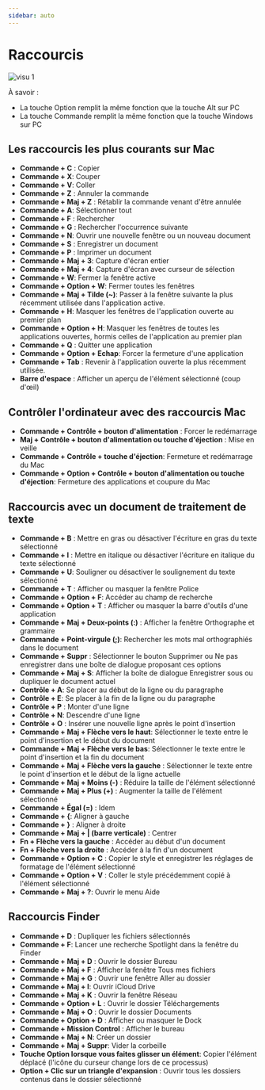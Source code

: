```yaml
---
sidebar: auto
---
```

# Raccourcis

![visu 1](https://f.hellowork.com/blogdumoderateur/2016/05/visu-1-600x89.png)

À savoir :

-   La touche Option remplit la même fonction que la touche Alt sur PC
-   La touche Commande remplit la même fonction que la touche Windows sur PC

**Les raccourcis les plus courants sur Mac**
--------------------------------------------

-   **Commande + C** : Copier
-   **Commande + X**: Couper
-   **Commande + V**: Coller
-   **Commande + Z** : Annuler la commande
-   **Commande + Maj + Z** : Rétablir la commande venant d'être annulée
-   **Commande + A**: Sélectionner tout
-   **Commande + F** : Rechercher
-   **Commande + G** : Rechercher l'occurrence suivante
-   **Commande + N**: Ouvrir une nouvelle fenêtre ou un nouveau document
-   **Commande + S** : Enregistrer un document
-   **Commande + P** : Imprimer un document
-   **Commande + Maj + 3**: Capture d'écran entier
-   **Commande + Maj + 4**: Capture d'écran avec curseur de sélection
-   **Commande + W**: Fermer la fenêtre active
-   **Commande + Option + W**: Fermer toutes les fenêtres
-   **Commande + Maj + Tilde (~)**: Passer à la fenêtre suivante la plus récemment utilisée dans l'application active.
-   **Commande + H**: Masquer les fenêtres de l'application ouverte au premier plan
-   **Commande + Option + H**: Masquer les fenêtres de toutes les applications ouvertes, hormis celles de l'application au premier plan
-   **Commande + Q** : Quitter une application
-   **Commande + Option + Echap**: Forcer la fermeture d'une application
-   **Commande + Tab** : Revenir à l'application ouverte la plus récemment utilisée.
-   **Barre d'espace** : Afficher un aperçu de l'élément sélectionné (coup d'œil)

**Contrôler l'ordinateur avec des raccourcis Mac**
--------------------------------------------------

-   **Commande + Contrôle + bouton d'alimentation** : Forcer le redémarrage
-   **Maj + Contrôle + bouton d'alimentation ou touche d'éjection** : Mise en veille
-   **Commande + Contrôle + touche d'éjection**: Fermeture et redémarrage du Mac
-   **Commande + Option + Contrôle + bouton d'alimentation ou touche d'éjection**: Fermeture des applications et coupure du Mac

**Raccourcis avec un document de traitement de texte**
--------------------------------------------------------

-   **Commande + B** : Mettre en gras ou désactiver l'écriture en gras du texte sélectionné
-   **Commande + I** : Mettre en italique ou désactiver l'écriture en italique du texte sélectionné
-   **Commande + U**: Souligner ou désactiver le soulignement du texte sélectionné
-   **Commande + T** : Afficher ou masquer la fenêtre Police
-   **Commande + Option + F**: Accéder au champ de recherche
-   **Commande + Option + T** : Afficher ou masquer la barre d'outils d'une application
-   **Commande + Maj + Deux-points (:)** : Afficher la fenêtre Orthographe et grammaire
-   **Commande + Point-virgule (;)**: Rechercher les mots mal orthographiés dans le document
-   **Commande + Suppr** : Sélectionner le bouton Supprimer ou Ne pas enregistrer dans une boîte de dialogue proposant ces options
-   **Commande + Maj + S**: Afficher la boîte de dialogue Enregistrer sous ou dupliquer le document actuel
-   **Contrôle + A**: Se placer au début de la ligne ou du paragraphe
-   **Contrôle + E**: Se placer à la fin de la ligne ou du paragraphe
-   **Contrôle + P** : Monter d'une ligne
-   **Contrôle + N**: Descendre d'une ligne
-   **Contrôle + O** : Insérer une nouvelle ligne après le point d'insertion
-   **Commande + Maj + Flèche vers le haut**: Sélectionner le texte entre le point d'insertion et le début du document
-   **Commande + Maj + Flèche vers le bas**: Sélectionner le texte entre le point d'insertion et la fin du document
-   **Commande + Maj + Flèche vers la gauche** : Sélectionner le texte entre le point d'insertion et le début de la ligne actuelle
-   **Commande + Maj + Moins (-)** : Réduire la taille de l'élément sélectionné
-   **Commande + Maj + Plus (+)** : Augmenter la taille de l'élément sélectionné
-   **Commande + Égal (=)** : Idem
-   **Commande + {**: Aligner à gauche
-   **Commande + }** : Aligner à droite
-   **Commande + Maj + | (barre verticale)** : Centrer
-   **Fn + Flèche vers la gauche** : Accéder au début d'un document
-   **Fn + Flèche vers la droite** : Accéder à la fin d'un document
-   **Commande + Option + C** : Copier le style et enregistrer les réglages de formatage de l'élément sélectionné
-   **Commande + Option + V** : Coller le style précédemment copié à l'élément sélectionné
-   **Commande + Maj + ?**: Ouvrir le menu Aide

**Raccourcis Finder**
-----------------------

-   **Commande + D** : Dupliquer les fichiers sélectionnés
-   **Commande + F**: Lancer une recherche Spotlight dans la fenêtre du Finder
-   **Commande + Maj + D** : Ouvrir le dossier Bureau
-   **Commande + Maj + F** : Afficher la fenêtre Tous mes fichiers
-   **Commande + Maj + G** : Ouvrir une fenêtre Aller au dossier
-   **Commande + Maj + I**: Ouvrir iCloud Drive
-   **Commande + Maj + K** : Ouvrir la fenêtre Réseau
-   **Commande + Option + L** : Ouvrir le dossier Téléchargements
-   **Commande + Maj + O** : Ouvrir le dossier Documents
-   **Commande + Option + D** : Afficher ou masquer le Dock
-   **Commande + Mission Control** : Afficher le bureau
-   **Commande + Maj + N**: Créer un dossier
-   **Commande + Maj + Suppr**: Vider la corbeille
-   **Touche Option lorsque vous faites glisser un élément**: Copier l'élément déplacé (l'icône du curseur change lors de ce processus)
-   **Option + Clic sur un triangle d'expansion** : Ouvrir tous les dossiers contenus dans le dossier sélectionné